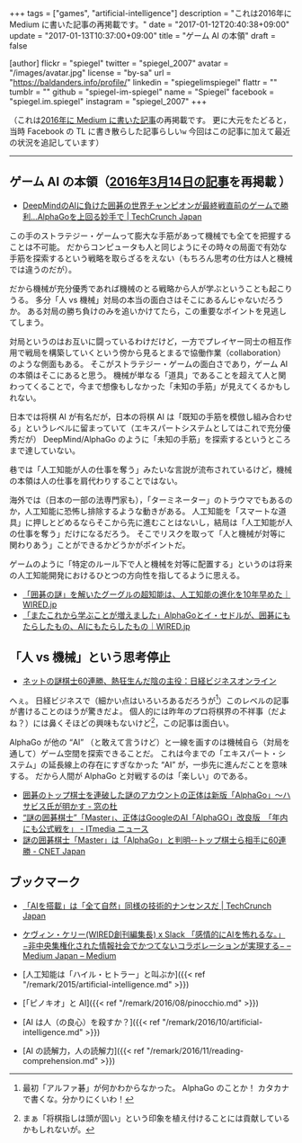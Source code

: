 +++
tags = ["games", "artificial-intelligence"]
description = "これは2016年に Medium に書いた記事の再掲載です。"
date = "2017-01-12T20:40:38+09:00"
update = "2017-01-13T10:37:00+09:00"
title = "ゲーム AI の本領"
draft = false

[author]
  flickr = "spiegel"
  twitter = "spiegel_2007"
  avatar = "/images/avatar.jpg"
  license = "by-sa"
  url = "https://baldanders.info/profile/"
  linkedin = "spiegelimspiegel"
  flattr = ""
  tumblr = ""
  github = "spiegel-im-spiegel"
  name = "Spiegel"
  facebook = "spiegel.im.spiegel"
  instagram = "spiegel_2007"
+++

（これは[2016年に Medium に書いた記事](https://medium.com/@spiegel/-67c0fc849272 "ゲーム AI の本領 – Medium")の再掲載です。
更に大元をたどると，当時 Facebook の TL に書き散らした記事らしい`w` 今回はこの記事に加えて最近の状況を追記しています）

----

## ゲーム AI の本領（[2016年3月14日の記事](https://medium.com/@spiegel/-67c0fc849272 "ゲーム AI の本領 – Medium")を再掲載 ）

- [DeepMindのAIに負けた囲碁の世界チャンピオンが最終戦直前のゲームで勝利…AlphaGoを上回る妙手で | TechCrunch Japan](https://techcrunch.com/2016/03/13/defeated-go-world-champion-beats-deepmind-ai-in-penultimate-match/)

この手のストラテジー・ゲームって膨大な手筋があって機械でも全てを把握することは不可能。
だからコンピュータも人と同じようにその時々の局面で有効な手筋を探索するという戦略を取らざるをえない（もちろん思考の仕方は人と機械では違うのだが）。

だから機械が充分優秀であれば機械のとる戦略から人が学ぶということも起こりうる。
多分「人 vs 機械」対局の本当の面白さはそこにあるんじゃないだろうか。
ある対局の勝ち負けのみを追いかけてたら，この重要なポイントを見逃してしまう。

対局というのはお互いに闘っているわけだけど，一方でプレイヤー同士の相互作用で戦局を構築していくという傍から見るとまるで協働作業（collaboration）のような側面もある。
そこがストラテジー・ゲームの面白さであり，ゲーム AI の本領はそこにあると思う。
機械が単なる「道具」であることを超えて人と関わってくることで，今まで想像もしなかった「未知の手筋」が見えてくるかもしれない。

日本では将棋 AI が有名だが，日本の将棋 AI は「既知の手筋を模倣し組み合わせる」というレベルに留まっていて（エキスパートシステムとしてはこれで充分優秀だが） DeepMind/AlphaGo のように「未知の手筋」を探索するというところまで達していない。

巷では「人工知能が人の仕事を奪う」みたいな言説が流布されているけど，機械の本領は人の仕事を肩代わりすることではない。

海外では（日本の一部の法専門家も），「ターミネーター」のトラウマでもあるのか，人工知能に恐怖し排除するような動きがある。
人工知能を「スマートな道具」に押しとどめるならそこから先に進むことはないし，結局は「人工知能が人の仕事を奪う」だけになるだろう。
そこでリスクを取って「人と機械が対等に関わりあう」ことができるかどうかがポイントだ。

ゲームのように「特定のルール下で人と機械を対等に配置する」というのは将来の人工知能開発におけるひとつの方向性を指してるように思える。

- [「囲碁の謎」を解いたグーグルの超知能は、人工知能の進化を10年早めた｜WIRED.jp](http://wired.jp/2016/01/31/huge-breakthrough-google-ai/)
- [「またこれから学ぶことが増えました」AlphaGoとイ・セドルが、囲碁にもたらしたもの、AIにもたらしたもの｜WIRED.jp](http://wired.jp/2016/03/16/final-round/)

## 「人 vs 機械」という思考停止

- [ネットの謎棋士60連勝、熱狂生んだ陰の主役：日経ビジネスオンライン](http://business.nikkeibp.co.jp/atcl/opinion/15/221102/010500382/?rt=nocnt)

へぇ。
日経ビジネスで（細かい点はいろいろあるだろうが[^a]）このレベルの記事が書けることのほうが驚きだよ。
個人的には昨年のプロ将棋界の不祥事（だよね？）には鼻くそほどの興味もないけど[^b]，この記事は面白い。

[^a]: 最初「アルファ碁」が何かわからなかった。 AlphaGo のことか！ カタカナで書くな。分かりにくいわ！
[^b]: まぁ「将棋指しは頭が固い」という印象を植え付けることには貢献しているかもしれないが。

AlphaGo が他の “AI” （と敢えて言うけど）と一線を画すのは機械自ら（対局を通して）ゲーム空間を探索できることだ。
これは今までの「エキスパート・システム」の延長線上の存在にすぎなかった “AI” が，一歩先に進んだことを意味する。
だから人間が AlphaGo と対戦するのは「楽しい」のである。

- [囲碁のトップ棋士を連破した謎のアカウントの正体は新版「AlphaGo」～ハサビス氏が明かす - 窓の杜](http://forest.watch.impress.co.jp/docs/news/1037627.html)
- [“謎の囲碁棋士”「Master」、正体はGoogleのAI「AlphaGO」改良版　「年内にも公式戦を」 - ITmedia ニュース](http://www.itmedia.co.jp/news/articles/1701/05/news060.html)
- [謎の囲碁棋士「Master」は「AlphaGo」と判明--トップ棋士ら相手に60連勝 - CNET Japan](http://japan.cnet.com/news/service/35094593/)

## ブックマーク

- [「AIを搭載」は「全て自然」同様の技術的ナンセンスだ | TechCrunch Japan](https://techcrunch.com/2017/01/10/ai-powered-is-techs-meaningless-equivalent-of-all-natural/)
- [ケヴィン・ケリー(WIRED創刊編集長) x Slack 「感情的にAIを怖れるな。」−非中央集権化された情報社会でかつてないコラボレーションが実現する− – Medium Japan – Medium](https://medium.com/japan/-42e6840d6711)

- [人工知能は「ハイル・ヒトラー」と叫ぶか]({{< ref "/remark/2015/artificial-intelligence.md" >}})
- [「ピノキオ」と AI]({{< ref "/remark/2016/08/pinocchio.md" >}})
- [AI は人（の良心）を殺すか？]({{< ref "/remark/2016/10/artificial-intelligence.md" >}})
- [AI の読解力，人の読解力]({{< ref "/remark/2016/11/reading-comprehension.md" >}})
